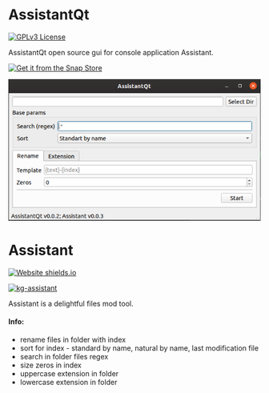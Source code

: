 AssistantQt
===================

[![GPLv3 License](https://img.shields.io/badge/License-GPL%20v3-yellow.svg)](https://opensource.org/licenses/)

AssistantQt open source gui for console application Assistant.

[![Get it from the Snap Store](https://snapcraft.io/static/images/badges/en/snap-store-black.svg)](https://snapcraft.io/kg-assistantQt)

![picture](assistantQt/data/screenshot.png)

Assistant
===================

[![Website shields.io](https://img.shields.io/website?up_message=Assistant&url=https%3A%2F%2Fgithub.com%2Fkeygenqt%2Fassistant)](https://github.com/keygenqt/assistant)

[![kg-assistant](https://snapcraft.io//kg-assistant/badge.svg)](https://snapcraft.io/kg-assistant)

Assistant is a delightful files mod tool.

#### Info:

* rename files in folder with index
* sort for index - standard by name, natural by name, last modification file
* search in folder files regex
* size zeros in index
* uppercase extension in folder
* lowercase extension in folder